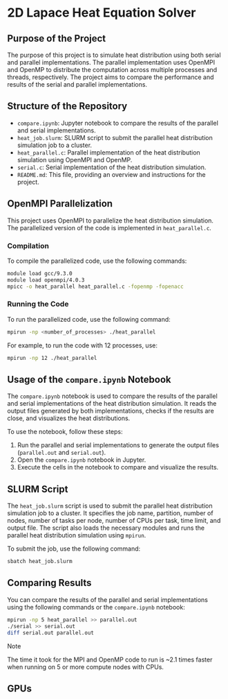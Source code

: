 # 2D Lapace Heat Equation Solver

## Purpose of the Project

The purpose of this project is to simulate heat distribution using both serial and parallel implementations. The parallel implementation uses OpenMPI and OpenMP to distribute the computation across multiple processes and threads, respectively. The project aims to compare the performance and results of the serial and parallel implementations.

## Structure of the Repository

- `compare.ipynb`: Jupyter notebook to compare the results of the parallel and serial implementations.
- `heat_job.slurm`: SLURM script to submit the parallel heat distribution simulation job to a cluster.
- `heat_parallel.c`: Parallel implementation of the heat distribution simulation using OpenMPI and OpenMP.
- `serial.c`: Serial implementation of the heat distribution simulation.
- `README.md`: This file, providing an overview and instructions for the project.

## OpenMPI Parallelization

This project uses OpenMPI to parallelize the heat distribution simulation. The parallelized version of the code is implemented in `heat_parallel.c`.

### Compilation

To compile the parallelized code, use the following commands:

```sh
module load gcc/9.3.0
module load openmpi/4.0.3
mpicc -o heat_parallel heat_parallel.c -fopenmp -fopenacc
```

### Running the Code

To run the parallelized code, use the following command:

```sh
mpirun -np <number_of_processes> ./heat_parallel
```

For example, to run the code with 12 processes, use:

```sh
mpirun -np 12 ./heat_parallel
```

## Usage of the `compare.ipynb` Notebook

The `compare.ipynb` notebook is used to compare the results of the parallel and serial implementations of the heat distribution simulation. It reads the output files generated by both implementations, checks if the results are close, and visualizes the heat distributions.

To use the notebook, follow these steps:

1. Run the parallel and serial implementations to generate the output files (`parallel.out` and `serial.out`).
2. Open the `compare.ipynb` notebook in Jupyter.
3. Execute the cells in the notebook to compare and visualize the results.

## SLURM Script

The `heat_job.slurm` script is used to submit the parallel heat distribution simulation job to a cluster. It specifies the job name, partition, number of nodes, number of tasks per node, number of CPUs per task, time limit, and output file. The script also loads the necessary modules and runs the parallel heat distribution simulation using `mpirun`.

To submit the job, use the following command:

```sh
sbatch heat_job.slurm
```

## Comparing Results

You can compare the results of the parallel and serial implementations using the following commands or the `compare.ipynb` notebook:

```sh
mpirun -np 5 heat_parallel >> parallel.out
./serial >> serial.out
diff serial.out parallel.out
```

> [!NOTE]
> The time it took for the MPI and OpenMP code to run is ~2.1 times faster when running on 5 or more compute nodes with CPUs.


## GPUs

